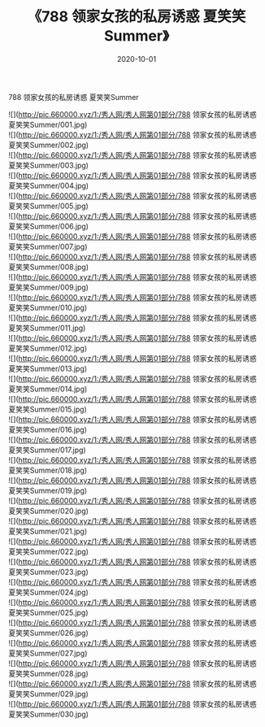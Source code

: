 ﻿---
layout: post
title:  《788 领家女孩的私房诱惑 夏笑笑Summer》
date:   2020-10-01
img: http://pic.660000.xyz/1:/秀人网/秀人网第01部分/788 领家女孩的私房诱惑 夏笑笑Summer/000.jpg
categories: [美女, 清纯, 唯美]
---

788 领家女孩的私房诱惑 夏笑笑Summer

  ![](http://pic.660000.xyz/1:/秀人网/秀人网第01部分/788 领家女孩的私房诱惑 夏笑笑Summer/001.jpg) <br> ![](http://pic.660000.xyz/1:/秀人网/秀人网第01部分/788 领家女孩的私房诱惑 夏笑笑Summer/002.jpg) <br> ![](http://pic.660000.xyz/1:/秀人网/秀人网第01部分/788 领家女孩的私房诱惑 夏笑笑Summer/003.jpg) <br> ![](http://pic.660000.xyz/1:/秀人网/秀人网第01部分/788 领家女孩的私房诱惑 夏笑笑Summer/004.jpg) <br> ![](http://pic.660000.xyz/1:/秀人网/秀人网第01部分/788 领家女孩的私房诱惑 夏笑笑Summer/005.jpg) <br> ![](http://pic.660000.xyz/1:/秀人网/秀人网第01部分/788 领家女孩的私房诱惑 夏笑笑Summer/006.jpg) <br> ![](http://pic.660000.xyz/1:/秀人网/秀人网第01部分/788 领家女孩的私房诱惑 夏笑笑Summer/007.jpg) <br> ![](http://pic.660000.xyz/1:/秀人网/秀人网第01部分/788 领家女孩的私房诱惑 夏笑笑Summer/008.jpg) <br> ![](http://pic.660000.xyz/1:/秀人网/秀人网第01部分/788 领家女孩的私房诱惑 夏笑笑Summer/009.jpg) <br> ![](http://pic.660000.xyz/1:/秀人网/秀人网第01部分/788 领家女孩的私房诱惑 夏笑笑Summer/010.jpg) <br> ![](http://pic.660000.xyz/1:/秀人网/秀人网第01部分/788 领家女孩的私房诱惑 夏笑笑Summer/011.jpg) <br> ![](http://pic.660000.xyz/1:/秀人网/秀人网第01部分/788 领家女孩的私房诱惑 夏笑笑Summer/012.jpg) <br> ![](http://pic.660000.xyz/1:/秀人网/秀人网第01部分/788 领家女孩的私房诱惑 夏笑笑Summer/013.jpg) <br> ![](http://pic.660000.xyz/1:/秀人网/秀人网第01部分/788 领家女孩的私房诱惑 夏笑笑Summer/014.jpg) <br> ![](http://pic.660000.xyz/1:/秀人网/秀人网第01部分/788 领家女孩的私房诱惑 夏笑笑Summer/015.jpg) <br> ![](http://pic.660000.xyz/1:/秀人网/秀人网第01部分/788 领家女孩的私房诱惑 夏笑笑Summer/016.jpg) <br> ![](http://pic.660000.xyz/1:/秀人网/秀人网第01部分/788 领家女孩的私房诱惑 夏笑笑Summer/017.jpg) <br> ![](http://pic.660000.xyz/1:/秀人网/秀人网第01部分/788 领家女孩的私房诱惑 夏笑笑Summer/018.jpg) <br> ![](http://pic.660000.xyz/1:/秀人网/秀人网第01部分/788 领家女孩的私房诱惑 夏笑笑Summer/019.jpg) <br> ![](http://pic.660000.xyz/1:/秀人网/秀人网第01部分/788 领家女孩的私房诱惑 夏笑笑Summer/020.jpg) <br> ![](http://pic.660000.xyz/1:/秀人网/秀人网第01部分/788 领家女孩的私房诱惑 夏笑笑Summer/021.jpg) <br> ![](http://pic.660000.xyz/1:/秀人网/秀人网第01部分/788 领家女孩的私房诱惑 夏笑笑Summer/022.jpg) <br> ![](http://pic.660000.xyz/1:/秀人网/秀人网第01部分/788 领家女孩的私房诱惑 夏笑笑Summer/023.jpg) <br> ![](http://pic.660000.xyz/1:/秀人网/秀人网第01部分/788 领家女孩的私房诱惑 夏笑笑Summer/024.jpg) <br> ![](http://pic.660000.xyz/1:/秀人网/秀人网第01部分/788 领家女孩的私房诱惑 夏笑笑Summer/025.jpg) <br> ![](http://pic.660000.xyz/1:/秀人网/秀人网第01部分/788 领家女孩的私房诱惑 夏笑笑Summer/026.jpg) <br> ![](http://pic.660000.xyz/1:/秀人网/秀人网第01部分/788 领家女孩的私房诱惑 夏笑笑Summer/027.jpg) <br> ![](http://pic.660000.xyz/1:/秀人网/秀人网第01部分/788 领家女孩的私房诱惑 夏笑笑Summer/028.jpg) <br> ![](http://pic.660000.xyz/1:/秀人网/秀人网第01部分/788 领家女孩的私房诱惑 夏笑笑Summer/029.jpg) <br> ![](http://pic.660000.xyz/1:/秀人网/秀人网第01部分/788 领家女孩的私房诱惑 夏笑笑Summer/030.jpg) <br>